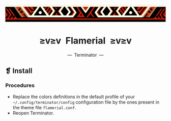 <p align="center">
  <img alt="" src="../../assets/ornament.png" width=900 />
</p>
<h1 align="center">≥v≥v&ensp;Flamerial&ensp;≥v≥v</h1>
<p align="center">—&ensp;Terminator&ensp;—</p>

## ❡ Install
### Procedures
- Replace the colors definitions in the default profile of your `~/.config/terminator/config` configuration file by the ones present in the theme file `flamerial.conf`.
- Reopen Terminator.
